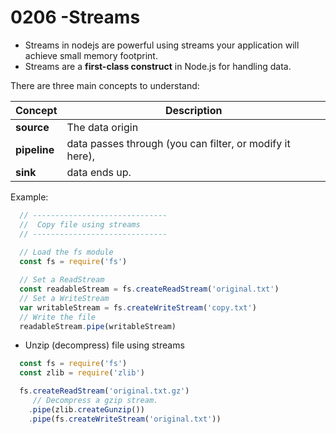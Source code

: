 # 0206 -Streams

- Streams in nodejs are powerful using streams your application will achieve small memory footprint.
- Streams are a **first-class construct** in Node.js for handling data. 

There are three main concepts to understand:

Concept      | Description
-------------|------------
**source**   | The data origin
**pipeline** | data passes through (you can filter, or modify it here),
**sink**     | data ends up.

Example:
```js
  // ------------------------------
  //  Copy file using streams
  // ------------------------------
  
  // Load the fs module
  const fs = require('fs')

  // Set a ReadStream
  const readableStream = fs.createReadStream('original.txt')
  // Set a WriteStream
  var writableStream = fs.createWriteStream('copy.txt')
  // Write the file
  readableStream.pipe(writableStream)
```

- Unzip (decompress) file using streams
```js
  const fs = require('fs')
  const zlib = require('zlib')

  fs.createReadStream('original.txt.gz')
     // Decompress a gzip stream.
    .pipe(zlib.createGunzip())
    .pipe(fs.createWriteStream('original.txt'))
```    


